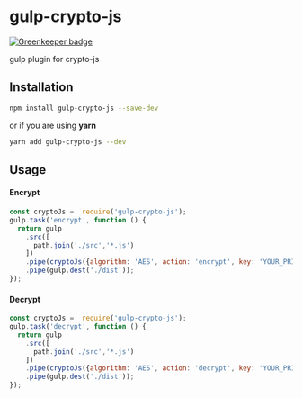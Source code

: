 # gulp-crypto-js

[![Greenkeeper badge](https://badges.greenkeeper.io/axetroy/gulp-crypto-js.svg)](https://greenkeeper.io/)

gulp plugin for crypto-js

## Installation

```bash
npm install gulp-crypto-js --save-dev
```

or if you are using **yarn**

```bash
yarn add gulp-crypto-js --dev
```

## Usage

#### Encrypt
```javascript
const cryptoJs =  require('gulp-crypto-js');
gulp.task('encrypt', function () {
  return gulp
    .src([
      path.join('./src','*.js')
    ])
    .pipe(cryptoJs({algorithm: 'AES', action: 'encrypt', key: 'YOUR_PRIVATE_KEY'}))
    .pipe(gulp.dest('./dist'));
});
```

#### Decrypt
```javascript
const cryptoJs =  require('gulp-crypto-js');
gulp.task('decrypt', function () {
  return gulp
    .src([
      path.join('./src','*.js')
    ])
    .pipe(cryptoJs({algorithm: 'AES', action: 'decrypt', key: 'YOUR_PRIVATE_KEY'}))
    .pipe(gulp.dest('./dist'));
});
```
